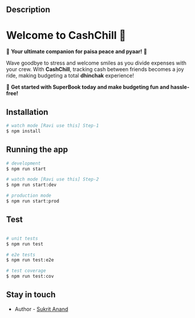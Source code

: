 
## Description

# Welcome to CashChill 💸 

🌟 **Your ultimate companion for paisa peace and pyaar!** 🌟

Wave goodbye to stress and welcome smiles as you divide expenses with your crew. With **CashChill**, tracking cash between friends becomes a joy ride, making budgeting a total **dhinchak** experience!

🚀 **Get started with SuperBook today and make budgeting fun and hassle-free!**

## Installation

```bash
# watch mode [Ravi use this] Step-1
$ npm install
```

## Running the app

```bash
# development
$ npm run start

# watch mode [Ravi use this] Step-2
$ npm run start:dev

# production mode
$ npm run start:prod
```

## Test

```bash

# unit tests
$ npm run test

# e2e tests
$ npm run test:e2e

# test coverage
$ npm run test:cov
```

## Stay in touch

- Author - [Sukrit Anand](https://kamilmysliwiec.com)
